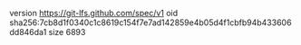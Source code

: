 version https://git-lfs.github.com/spec/v1
oid sha256:7cb8d1f0340c1c8619c154f7e7ad142859e4b05d4f1cbfb94b433606dd846da1
size 6893
